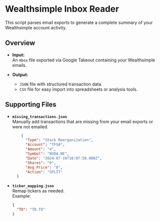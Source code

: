 # Wealthsimple Inbox Reader

This script parses email exports to generate a complete summary of your Wealthsimple account activity.

## Overview

- **Input:**  
  An `mbox` file exported via Google Takeout containing your Wealthsimple emails.

- **Output:**  
  - `JSON` file with structured transaction data.
  - `CSV` file for easy import into spreadsheets or analysis tools.
    
## Supporting Files

- **`missing_transactions.json`**  
  Manually add transactions that are missing from your email exports or were not emailed.
  ```json
      {
        "Type": "Stock Reorganization",
        "Account": "TFSA",
        "Amount": "4",
        "Symbol": "NVDA.NE",
        "Date": "2024-07-10T10:07:50.000Z",
        "Shares": "0",
        "Avg Price": "0",
        "Action": "SPLIT"
    }
- **`ticker_mapping.json`**  
  Remap tickers as needed.  
  Example:
  ```json
  {
    "TD": "TD.TO"
  }
